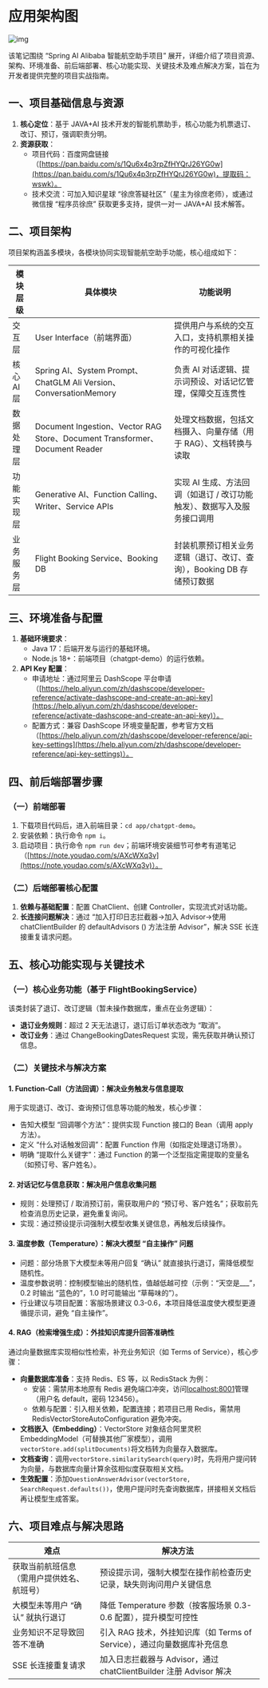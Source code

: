 
# 应用架构图

![img](https://cdn.nlark.com/yuque/0/2024/png/22309163/1729410225384-c1ec6bb3-bcd1-45e7-83d3-c505e7e0459d.png?x-oss-process=image%2Fwatermark%2Ctype_d3F5LW1pY3JvaGVp%2Csize_62%2Ctext_5b6Q5bq26ICB5biI%2Ccolor_FFFFFF%2Cshadow_50%2Ct_80%2Cg_se%2Cx_10%2Cy_10%2Fformat%2Cwebp) 

该笔记围绕 “Spring AI Alibaba 智能航空助手项目” 展开，详细介绍了项目资源、架构、环境准备、前后端部署、核心功能实现、关键技术及难点解决方案，旨在为开发者提供完整的项目实战指南。


## 一、项目基础信息与资源

1. **核心定位**：基于 JAVA+AI 技术开发的智能机票助手，核心功能为机票退订、改订、预订，强调职责分明。
2. **资源获取**：
    - 项目代码：百度网盘链接（[https://pan.baidu.com/s/1Qu6x4p3rpZfHYQrJ26YG0w](https://pan.baidu.com/s/1Qu6x4p3rpZfHYQrJ26YG0w)，提取码：wswk）。
    - 技术交流：可加入知识星球 “徐庶答疑社区”（星主为徐庶老师），或通过微信搜 “程序员徐庶” 获取更多支持，提供一对一 JAVA+AI 技术解答。

## 二、项目架构

项目架构涵盖多模块，各模块协同实现智能航空助手功能，核心组成如下：

|模块层级|具体模块|功能说明|
|---|---|---|
|交互层|User Interface（前端界面）|提供用户与系统的交互入口，支持机票相关操作的可视化操作|
|核心 AI 层|Spring AI、System Prompt、ChatGLM Ali Version、ConversationMemory|负责 AI 对话逻辑、提示词预设、对话记忆管理，保障交互连贯性|
|数据处理层|Document Ingestion、Vector RAG Store、Document Transformer、Document Reader|处理文档数据，包括文档摄入、向量存储（用于 RAG）、文档转换与读取|
|功能实现层|Generative AI、Function Calling、Writer、Service APIs|实现 AI 生成、方法回调（如退订 / 改订功能触发）、数据写入及服务接口调用|
|业务服务层|Flight Booking Service、Booking DB|封装机票预订相关业务逻辑（退订、改订、查询），Booking DB 存储预订数据|

## 三、环境准备与配置

1. **基础环境要求**：
    - Java 17：后端开发与运行的基础环境。
    - Node.js 18+：前端项目（chatgpt-demo）的运行依赖。
2. **API Key 配置**：
    - 申请地址：通过阿里云 DashScope 平台申请（[https://help.aliyun.com/zh/dashscope/developer-reference/activate-dashscope-and-create-an-api-key](https://help.aliyun.com/zh/dashscope/developer-reference/activate-dashscope-and-create-an-api-key)）。
    - 配置方式：兼容 DashScope 环境变量配置，参考官方文档（[https://help.aliyun.com/zh/dashscope/developer-reference/api-key-settings](https://help.aliyun.com/zh/dashscope/developer-reference/api-key-settings)）。

## 四、前后端部署步骤

### （一）前端部署

1. 下载项目代码后，进入前端目录：`cd app/chatgpt-demo`。
2. 安装依赖：执行命令 `npm i`。
3. 启动项目：执行命令 `npm run dev`；前端环境安装细节可参考有道笔记（[https://note.youdao.com/s/AXcWXq3v](https://note.youdao.com/s/AXcWXq3v)）。

### （二）后端部署核心配置

1. **依赖与基础配置**：配置 ChatClient、创建 Controller，实现流式对话功能。
2. **长连接问题解决**：通过 “加入打印日志拦截器→加入 Advisor→使用 chatClientBuilder 的 defaultAdvisors () 方法注册 Advisor”，解决 SSE 长连接重复请求问题。

## 五、核心功能实现与关键技术

### （一）核心业务功能（基于 FlightBookingService）

该类封装了退订、改订逻辑（暂未操作数据库，重点在业务逻辑）：

  

- **退订业务规则**：超过 2 天无法退订，退订后订单状态改为 “取消”。
- **改订业务**：通过 ChangeBookingDatesRequest 实现，需先获取并确认预订信息。

### （二）关键技术与解决方案

#### 1. Function-Call（方法回调）：解决业务触发与信息提取

用于实现退订、改订、查询预订信息等功能的触发，核心步骤：

  

- 告知大模型 “回调哪个方法”：提供实现 Function 接口的 Bean（调用 apply 方法）。
- 定义 “什么对话触发回调”：配置 Function 作用（如指定处理退订场景）。
- 明确 “提取什么关键字”：通过 Function 的第一个泛型指定需提取的变量名（如预订号、客户姓名）。

#### 2. 对话记忆与信息获取：解决用户信息收集问题

- 规则：处理预订 / 取消预订前，需获取用户的 “预订号、客户姓名”；获取前先检查消息历史记录，避免重复询问。
- 实现：通过预设提示词强制大模型收集关键信息，再触发后续操作。

#### 3. 温度参数（Temperature）：解决大模型 “自主操作” 问题

- 问题：部分场景下大模型未等用户回复 “确认” 就直接执行退订，需降低模型随机性。
- 温度参数说明：控制模型输出的随机性，值越低越可控（示例：“天空是___”，0.2 时输出 “蓝色的”，1.0 时可能输出 “草莓味的”）。
- 行业建议与项目配置：客服场景建议 0.3-0.6，本项目降低温度使大模型更遵循提示词，避免 “自主操作”。

#### 4. RAG（检索增强生成）：外挂知识库提升回答准确性

通过向量数据库实现相似性检索，补充业务知识（如 Terms of Service），核心步骤：

  

- **向量数据库准备**：支持 Redis、ES 等，以 RedisStack 为例：
    - 安装：需禁用本地原有 Redis 避免端口冲突，访问[localhost:8001](https://localhost:8001/)管理（用户名 default，密码 123456）。
    - 依赖与配置：引入相关依赖，配置连接；若项目已用 Redis，需禁用 RedisVectorStoreAutoConfiguration 避免冲突。
- **文档嵌入（Embedding）**：VectorStore 对象结合阿里灵积 EmbeddingModel（可替换其他厂家模型），调用`vectorStore.add(splitDocuments)`将文档转为向量存入数据库。
- **文档查询**：调用`vectorStore.similaritySearch(query)`时，先将用户提问转为向量，与数据库向量计算余弦相似度获取相关文档。
- **生效配置**：添加`QuestionAnswerAdvisor(vectorStore, SearchRequest.defaults())`，使用户提问时先查询数据库，拼接相关文档后再让模型生成答案。

## 六、项目难点与解决思路

|难点|解决方法|
|---|---|
|获取当前航班信息（需用户提供姓名、航班号）|预设提示词，强制大模型在操作前检查历史记录，缺失则询问用户关键信息|
|大模型未等用户 “确认” 就执行退订|降低 Temperature 参数（按客服场景 0.3-0.6 配置），提升模型可控性|
|业务知识不足导致回答不准确|引入 RAG 技术，外挂知识库（如 Terms of Service），通过向量数据库补充信息|
|SSE 长连接重复请求|加入日志拦截器与 Advisor，通过 chatClientBuilder 注册 Advisor 解决|